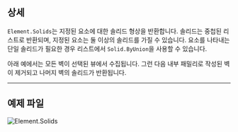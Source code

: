 ## 상세
`Element.Solids`는 지정된 요소에 대한 솔리드 형상을 반환합니다. 솔리드는 중첩된 리스트로 반환되며, 지정된 요소는 둘 이상의 솔리드를 가질 수 있습니다. 요소를 나타내는 단일 솔리드가 필요한 경우 리스트에서 `Solid.ByUnion`을 사용할 수 있습니다.

아래 예에서는 모든 벽이 선택된 뷰에서 수집됩니다. 그런 다음 내부 패밀리로 작성된 벽이 제거되고 나머지 벽의 솔리드가 반환됩니다.

___
## 예제 파일

![Element.Solids](./Revit.Elements.Element.Solids_img.jpg)
